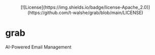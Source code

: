 <p align="center">
    [![License](https://img.shields.io/badge/license-Apache_2.0)](https://github.com/t-walshe/grab/blob/main/LICENSE)
</p>



# grab
AI-Powered Email Management


